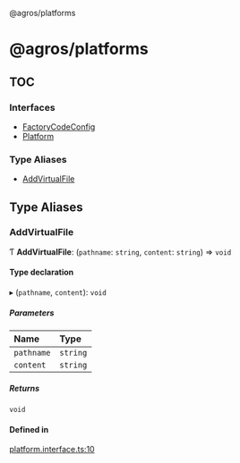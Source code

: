 @agros/platforms

# @agros/platforms

## TOC

### Interfaces

- [FactoryCodeConfig](interfaces/FactoryCodeConfig.md)
- [Platform](interfaces/Platform.md)

### Type Aliases

- [AddVirtualFile](index.md#addvirtualfile)

## Type Aliases

### <a id="addvirtualfile" name="addvirtualfile"></a> AddVirtualFile

Ƭ **AddVirtualFile**: (`pathname`: `string`, `content`: `string`) => `void`

#### Type declaration

▸ (`pathname`, `content`): `void`

##### Parameters

| Name | Type |
| :------ | :------ |
| `pathname` | `string` |
| `content` | `string` |

##### Returns

`void`

#### Defined in

[platform.interface.ts:10](https://github.com/agrosjs/agros/blob/31bad22/packages/agros-platforms/src/platform.interface.ts#L10)
